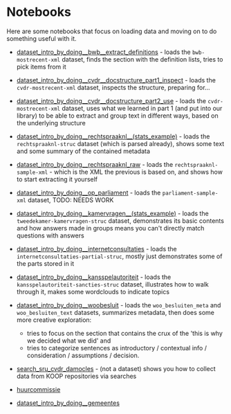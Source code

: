 # Notebooks

Here are some notebooks that focus on loading data and moving on to do something useful with it.

- [dataset_intro_by_doing__bwb__extract_definitions](dataset_intro_by_doing__bwb__extract_definitions.ipynb) - loads the `bwb-mostrecent-xml` dataset, finds the section with the definition lists, tries to pick items from it 

- [dataset_intro_by_doing__cvdr__docstructure_part1_inspect](dataset_intro_by_doing__cvdr__docstructure_part1_inspect.ipynb) - loads the `cvdr-mostrecent-xml` dataset, inspects the structure, preparing for...

- [dataset_intro_by_doing__cvdr__docstructure_part2_use](dataset_intro_by_doing__cvdr__docstructure_part2_use.ipynb) - loads the `cvdr-mostrecent-xml` dataset, uses what we learned in part 1 (and put into our library) to be able to extract and group text in different ways, based on the underlying structure

- [dataset_intro_by_doing__rechtspraaknl__(stats_example)](dataset_intro_by_doing__rechtspraaknl__(stats_example).ipynb) - loads the `rechtspraaknl-struc` dataset (which is parsed already), shows some text and some summary of the contained metadata

- [dataset_intro_by_doing__rechtspraaknl_raw](dataset_intro_by_doing__rechtspraaknl_raw.ipynb) - loads the `rechtspraaknl-sample-xml` - which is the XML the previous is based on, and shows how to start extracting it yourself


- [dataset_intro_by_doing__op_parliament](dataset_intro_by_doing__op_parliament.ipynb) - loads the `parliament-sample-xml` dataset, TODO: NEEDS WORK

- [dataset_intro_by_doing__kamervragen__(stats_example)](dataset_intro_by_doing__kamervragen__(stats_example).ipynb) - loads the `tweedekamer-kamervragen-struc` dataset, demonstrates its basic contents and how answers made in groups means you can't directly match questions with answers


- [dataset_intro_by_doing__internetconsultaties](dataset_intro_by_doing__internetconsultaties.ipynb) - loads the `internetconsultaties-partial-struc`, mostly just demonstrates some of the parts stored in it

- [dataset_intro_by_doing__kansspelautoriteit](dataset_intro_by_doing__kansspelautoriteit.ipynb) - loads the `kansspelautoriteit-sancties-struc` dataset, illustrates how to walk through it, makes some wordclouds to indicate topics

- [dataset_intro_by_doing__woobesluit](dataset_intro_by_doing__woobesluit.ipynb) - loads the `woo_besluiten_meta` and `woo_besluiten_text` datasets, summarizes metadata, then does some more creative exploration:
  - tries to focus on the section that contains the crux of the 'this is why we decided what we did' and
  - tries to categorize sentences as introductory / contextual info / consideration / assumptions / decision.


- [search_sru_cvdr_damocles](search_sru_cvdr_damocles.ipynb) - (not a dataset) shows you how to collect data from KOOP repositories via searches


- [huurcommissie](huurcommissie.ipynb)

- [dataset_intro_by_doing__gemeentes](dataset_intro_by_doing__gemeentes.ipynb)
